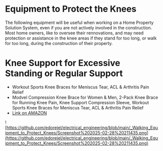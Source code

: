 # Equipment to Protect the Knees

The following equipment will be useful when working on a Home Property Solution System, even if you are not actively involved in the construction. Most home owners, like to oversee their rennovations, and may need protection or assistance in the knee areas if they stand for too long, or walk for too long, during the construction of their property.

# Knee Support for Excessive Standing or Regular Support
- Workout Sports Knee Braces for Meniscus Tear, ACL & Arthritis Pain Relief 
- Modvel Compression Knee Brace for Women & Men, 2-Pack Knee Brace for Running Knee Pain, Knee Support Compression Sleeve, Workout Sports Knee Braces for Meniscus Tear, ACL & Arthritis Pain Relief
- [Link on AMAZON](https://www.amazon.com/knee-braces-pain-joint-sleeves/dp/B08JGP1WYM/ref=pd_rhf_dp_s_pd_crcbs_d_sccl_2_3/146-2280734-8085761?pd_rd_w=kMkiF&content-id=amzn1.sym.31346ea4-6dbc-4ac4-b4f3-cbf5f8cab4b9&pf_rd_p=31346ea4-6dbc-4ac4-b4f3-cbf5f8cab4b9&pf_rd_r=09Z5JTP55ZXTP8TJ0E04&pd_rd_wg=Gn54P&pd_rd_r=73d26177-c855-488a-bb5f-f3a9dbeabe55&pd_rd_i=B08JGP1WYM&th=1)

![https://github.com/edorejel/electrical_engineering/blob/main/_Walking_Equipment_to_Protect_Knees/Screenshot%202025-02-28%20211435.png](https://github.com/edorejel/electrical_engineering/blob/main/_Walking_Equipment_to_Protect_Knees/Screenshot%202025-02-28%20211435.png)
